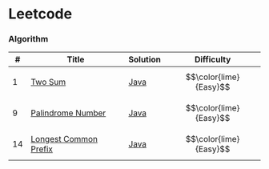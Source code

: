 # Leetcode
### Algorithm
| #   | Title | Solution                                                                | Difficulty                      |
|-----| ----- |-------------------------------------------------------------------------|---------------------------------|
| 1   |[Two Sum](https://leetcode.com/problems/two-sum/) | [Java](./algorithms/q1_two_sum/TwoSum.java)                             | $$\color{lime}{Easy}$$          |
| 9   |[Palindrome Number](https://leetcode.com/problems/palindrome-number/) | [Java](./algorithms/q9_palindrome_number/PalindromeNumber.java)         | $$\color{lime}{Easy}$$ |
| 14  |[Longest Common Prefix](https://leetcode.com/problems/longest-common-prefix/description/) | [Java](./algorithms/q14_longest_common_prefix/LongestCommonPrefix.java) | $$\color{lime}{Easy}$$ |
